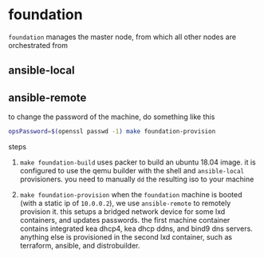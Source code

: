 # foundation

`foundation` manages the master node, from which all other nodes are orchestrated from

## ansible-local

## ansible-remote

to change the password of the machine, do something like this

```sh
opsPassword=$(openssl passwd -1) make foundation-provision
```

steps

1. `make foundation-build`
uses packer to build an ubuntu 18.04 image. it is configured to use the qemu builder with the shell and `ansible-local` provisioners. you need to manually `dd` the resulting iso to your machine

2. `make foundation-provision`
when the `foundation` machine is booted (with a static ip of `10.0.0.2`), we use `ansible-remote` to remotely provision it. this setups a bridged network device for some lxd containers, and updates passwords. the first machine container contains integrated kea dhcp4, kea dhcp ddns, and bind9 dns servers. anything else is provisioned in the second lxd container, such as terraform, ansible, and distrobuilder.
